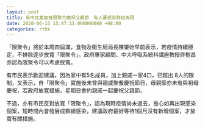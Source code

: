 ```yaml
---
layout: post
title: 有市民冀放寬限聚令慶祝父親節　有人憂感染群組再現
date: 2020-06-15 15:47:11.000000000 +08:00
categories: rthk
---
```


「限聚令」將於本周四屆滿，食物及衞生局局長陳肇始早前表示，若疫情持續穩定，不排除逐步放寬「限聚令」。政府專家顧問、中大呼吸系統科講座教授許樹昌亦認為限聚令可以考慮放寬。 

有市民表示歡迎建議，因為家中有5名成員，加上親戚一家4口，已超出 8人的限制，又表示，自「限聚令」實施後未曾與親戚聚餐慶祝節日，母親節亦未有與祖母慶祝，若政府放寛措施，星期日會約親戚一起慶祝父親節。

不過，亦有市民反對放寬「限聚令」，認為現時疫情尚未過去，擔心如再出現感染個案，短時間內會發展成群組感染，建議政府最好等待1個月沒有新增個案，才放寬有關措施。
